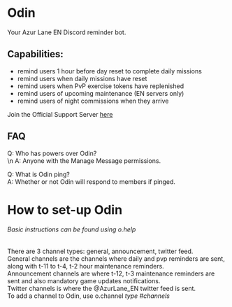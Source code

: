 # Odin
Your Azur Lane EN Discord reminder bot.

## Capabilities:
* remind users 1 hour before day reset to complete daily missions
* remind users when daily missions have reset
* remind users when PvP exercise tokens have replenished
* remind users of upcoming maintenance (EN servers only)
* remind users of night commissions when they arrive

Join the Official Support Server [here](https://discord.gg/SGtY8am)

## FAQ
Q: Who has powers over Odin?  <br /> \n
A: Anyone with the Manage Message permissions.  <br />

Q: What is Odin ping?  <br />
A: Whether or not Odin will respond to members if pinged.  <br />


# How to set-up Odin
###### Basic instructions can be found using o.help
There are 3 channel types: general, announcement, twitter feed.  <br />
General channels are the channels where daily and pvp reminders are sent, along with t-11 to t-4, t-2 hour maintenance reminders.  <br />
Announcement channels are where t-12, t-3 maintenance reminders are sent and also mandatory game updates notifications.  <br />
Twitter channels is where the @AzurLane_EN twitter feed is sent.  <br />
To add a channel to Odin, use o.channel *type* *#channels*
